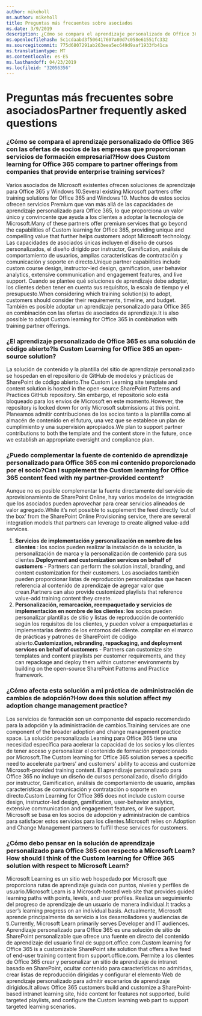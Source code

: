 ```yaml
---
author: mikeholl
ms.author: mikeholl
title: Preguntas más frecuentes sobre asociados
ms.date: 3/9/2019
description: ¿Cómo se compara el aprendizaje personalizado de Office 365 con las ofertas de socios de las empresas que proporcionan servicios de formación empresarial?
ms.openlocfilehash: 5c1cdaabd3f506417607a80d7c058e61551fc332
ms.sourcegitcommit: 775d6807291ab263eea5ec649d9aaf1933fb41ca
ms.translationtype: MT
ms.contentlocale: es-ES
ms.lasthandoff: 04/23/2019
ms.locfileid: "32056356"
---
```

# <a name="partner-frequently-asked-questions"></a><span data-ttu-id="637b2-103">Preguntas más frecuentes sobre asociados</span><span class="sxs-lookup"><span data-stu-id="637b2-103">Partner frequently asked questions</span></span>

### <a name="how-does-custom-learning-for-office-365-compare-to-partner-offerings-from-companies-that-provide-enterprise-training-services"></a><span data-ttu-id="637b2-104">¿Cómo se compara el aprendizaje personalizado de Office 365 con las ofertas de socios de las empresas que proporcionan servicios de formación empresarial?</span><span class="sxs-lookup"><span data-stu-id="637b2-104">How does Custom learning for Office 365 compare to partner offerings from companies that provide enterprise training services?</span></span>
<span data-ttu-id="637b2-105">Varios asociados de Microsoft existentes ofrecen soluciones de aprendizaje para Office 365 y Windows 10.</span><span class="sxs-lookup"><span data-stu-id="637b2-105">Several existing Microsoft partners offer training solutions for Office 365 and Windows 10.</span></span> <span data-ttu-id="637b2-106">Muchos de estos socios ofrecen servicios Premium que van más allá de las capacidades de aprendizaje personalizado para Office 365, lo que proporciona un valor único y convincente que ayuda a los clientes a adoptar la tecnología de Microsoft.</span><span class="sxs-lookup"><span data-stu-id="637b2-106">Many of these partners offer premium services that go beyond the capabilities of Custom learning for Office 365, providing unique and compelling value that further helps customers adopt Microsoft technology.</span></span> <span data-ttu-id="637b2-107">Las capacidades de asociados únicas incluyen el diseño de cursos personalizados, el diseño dirigido por instructor, Gamification, análisis de comportamiento de usuarios, amplias características de contratación y comunicación y soporte en directo.</span><span class="sxs-lookup"><span data-stu-id="637b2-107">Unique partner capabilities include custom course design, instructor-led design, gamification, user behavior analytics, extensive communication and engagement features, and live support.</span></span> <span data-ttu-id="637b2-108">Cuando se plantee qué soluciones de aprendizaje debe adoptar, los clientes deben tener en cuenta sus requisitos, la escala de tiempo y el presupuesto.</span><span class="sxs-lookup"><span data-stu-id="637b2-108">When considering which training solution(s) to adopt, customers should consider their requirements, timeline, and budget.</span></span> <span data-ttu-id="637b2-109">También es posible adoptar un aprendizaje personalizado para Office 365 en combinación con las ofertas de asociados de aprendizaje.</span><span class="sxs-lookup"><span data-stu-id="637b2-109">It is also possible to adopt Custom learning for Office 365 in combination with training partner offerings.</span></span>
 
### <a name="is-custom-learning-for-office-365-an-open-source-solution"></a><span data-ttu-id="637b2-110">¿El aprendizaje personalizado de Office 365 es una solución de código abierto?</span><span class="sxs-lookup"><span data-stu-id="637b2-110">Is Custom Learning for Office 365 an open-source solution?</span></span>
<span data-ttu-id="637b2-111">La solución de contenido y la plantilla del sitio de aprendizaje personalizado se hospedan en el repositorio de GitHub de modelos y prácticas de SharePoint de código abierto.</span><span class="sxs-lookup"><span data-stu-id="637b2-111">The Custom Learning site template and content solution is hosted in the open-source SharePoint Patterns and Practices GitHub repository.</span></span> <span data-ttu-id="637b2-112">Sin embargo, el repositorio solo está bloqueado para los envíos de Microsoft en este momento.</span><span class="sxs-lookup"><span data-stu-id="637b2-112">However, the repository is locked down for only Microsoft submissions at this point.</span></span> <span data-ttu-id="637b2-113">Planeamos admitir contribuciones de los socios tanto a la plantilla como al almacén de contenido en el futuro, una vez que se establece un plan de cumplimiento y una supervisión apropiados.</span><span class="sxs-lookup"><span data-stu-id="637b2-113">We plan to support partner contributions to both the template and the content store in the future, once we establish an appropriate oversight and compliance plan.</span></span>  

### <a name="can-i-supplement-the-custom-learning-for-office-365-content-feed-with-my-partner-provided-content"></a><span data-ttu-id="637b2-114">¿Puedo complementar la fuente de contenido de aprendizaje personalizado para Office 365 con mi contenido proporcionado por el socio?</span><span class="sxs-lookup"><span data-stu-id="637b2-114">Can I supplement the Custom learning for Office 365 content feed with my partner-provided content?</span></span> 
<span data-ttu-id="637b2-115">Aunque no es posible complementar la fuente directamente del servicio de aprovisionamiento de SharePoint Online, hay varios modelos de integración que los asociados pueden aprovechar para crear servicios alineados de valor agregado.</span><span class="sxs-lookup"><span data-stu-id="637b2-115">While it’s not possible to supplement the feed directly ‘out of the box’ from the SharePoint Online Provisioning service, there are several integration models that partners can leverage to create aligned value-add services.</span></span>

1. <span data-ttu-id="637b2-116">**Servicios de implementación y personalización en nombre de los clientes** : los socios pueden realizar la instalación de la solución, la personalización de marca y la personalización de contenido para sus clientes.</span><span class="sxs-lookup"><span data-stu-id="637b2-116">**Deployment and customization services on behalf of customers** - Partners can perform the solution install, branding, and content customization for their customers.</span></span> <span data-ttu-id="637b2-117">Los asociados también pueden proporcionar listas de reproducción personalizadas que hacen referencia al contenido de aprendizaje de agregar valor que crean.</span><span class="sxs-lookup"><span data-stu-id="637b2-117">Partners can also provide customized playlists that reference value-add training content they create.</span></span> 
2. <span data-ttu-id="637b2-118">**Personalización, remarcación, reempaquetado y servicios de implementación en nombre de los clientes: los** socios pueden personalizar plantillas de sitio y listas de reproducción de contenido según los requisitos de los clientes, y pueden volver a empaquetarlas e implementarlas dentro de los entornos del cliente. compilar en el marco de prácticas y patrones de SharePoint de código abierto.</span><span class="sxs-lookup"><span data-stu-id="637b2-118">**Customization, rebranding, repackaging, and deployment services on behalf of customers** - Partners can customize site templates and content playlists per customer requirements, and they can repackage and deploy them within customer environments by building on the open-source SharePoint Patterns and Practice framework.</span></span> 

### <a name="how-does-this-solution-affect-my-adoption-change-management-practice"></a><span data-ttu-id="637b2-119">¿Cómo afecta esta solución a mi práctica de administración de cambios de adopción?</span><span class="sxs-lookup"><span data-stu-id="637b2-119">How does this solution affect my adoption change management practice?</span></span> 
<span data-ttu-id="637b2-120">Los servicios de formación son un componente del espacio recomendado para la adopción y la administración de cambios.</span><span class="sxs-lookup"><span data-stu-id="637b2-120">Training services are one component of the broader adoption and change management practice space.</span></span> <span data-ttu-id="637b2-121">La solución personalizada Learning para Office 365 tiene una necesidad específica para acelerar la capacidad de los socios y los clientes de tener acceso y personalizar el contenido de formación proporcionado por Microsoft.</span><span class="sxs-lookup"><span data-stu-id="637b2-121">The Custom learning for Office 365 solution serves a specific need to accelerate partners’ and customers’ ability to access and customize Microsoft-provided training content.</span></span> <span data-ttu-id="637b2-122">El aprendizaje personalizado para Office 365 no incluye un diseño de cursos personalizado, diseño dirigido por instructor, Gamification, análisis de comportamiento de usuario, amplias características de comunicación y contratación o soporte en directo.</span><span class="sxs-lookup"><span data-stu-id="637b2-122">Custom Learning for Office 365 does not include custom course design, instructor-led design, gamification, user-behavior analytics, extensive communication and engagement features, or live support.</span></span> <span data-ttu-id="637b2-123">Microsoft se basa en los socios de adopción y administración de cambios para satisfacer estos servicios para los clientes.</span><span class="sxs-lookup"><span data-stu-id="637b2-123">Microsoft relies on Adoption and Change Management partners to fulfill these services for customers.</span></span> 

### <a name="how-should-i-think-of-the-custom-learning-for-office-365-solution-with-respect-to-microsoft-learn"></a><span data-ttu-id="637b2-124">¿Cómo debo pensar en la solución de aprendizaje personalizado para Office 365 con respecto a Microsoft Learn?</span><span class="sxs-lookup"><span data-stu-id="637b2-124">How should I think of the Custom learning for Office 365 solution with respect to Microsoft Learn?</span></span>
<span data-ttu-id="637b2-125">Microsoft Learning es un sitio web hospedado por Microsoft que proporciona rutas de aprendizaje guiada con puntos, niveles y perfiles de usuario.</span><span class="sxs-lookup"><span data-stu-id="637b2-125">Microsoft Learn is a Microsoft-hosted web site that provides guided learning paths with points, levels, and user profiles.</span></span> <span data-ttu-id="637b2-126">Realiza un seguimiento del progreso de aprendizaje de un usuario de manera individual.</span><span class="sxs-lookup"><span data-stu-id="637b2-126">It tracks a user’s learning progress on an individual basis.</span></span> <span data-ttu-id="637b2-127">Actualmente, Microsoft aprende principalmente da servicio a los desarrolladores y audiencias de ti.</span><span class="sxs-lookup"><span data-stu-id="637b2-127">Currently, Microsoft Learn primarily serves Developer and IT audiences.</span></span> <span data-ttu-id="637b2-128">Aprendizaje personalizado para Office 365 es una solución de sitio de SharePoint personalizable que ofrece una fuente en directo del contenido de aprendizaje del usuario final de support.office.com.</span><span class="sxs-lookup"><span data-stu-id="637b2-128">Custom learning for Office 365 is a customizable SharePoint site solution that offers a live feed of end-user training content from support.office.com.</span></span> <span data-ttu-id="637b2-129">Permite a los clientes de Office 365 crear y personalizar un sitio de aprendizaje de intranet basado en SharePoint, ocultar contenido para características no admitidas, crear listas de reproducción dirigidas y configurar el elemento Web de aprendizaje personalizado para admitir escenarios de aprendizaje dirigidos.</span><span class="sxs-lookup"><span data-stu-id="637b2-129">It allows Office 365 customers build and customize a SharePoint-based intranet learning site, hide content for features not supported, build targeted playlists, and configure the Custom learning web part to support targeted learning scenarios.</span></span>
